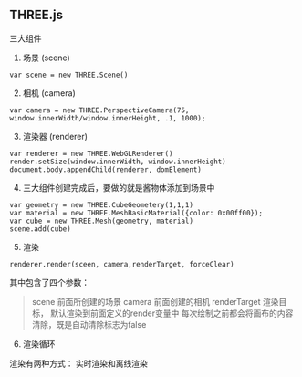 ## THREE.js


三大组件

1. 场景 (scene)

```
var scene = new THREE.Scene()
```

2. 相机 (camera)

```
var camera = new THREE.PerspectiveCamera(75, window.innerWidth/window.innerHeight, .1, 1000);
```

3. 渲染器 (renderer)

```
var renderer = new THREE.WebGLRenderer()
render.setSize(window.innerWidth, window.innerHeight)
document.body.appendChild(renderer, domElement)
```

4. 三大组件创建完成后，要做的就是酱物体添加到场景中

```
var geometry = new THREE.CubeGeometery(1,1,1)
var material = new THREE.MeshBasicMaterial({color: 0x00ff00});
var cube = new THREE.Mesh(geometry, material)
scene.add(cube)
```


5. 渲染

```
renderer.render(sceen, camera,renderTarget, forceClear)
```

其中包含了四个参数：
> scene 前面所创建的场景
> camera 前面创建的相机
> renderTarget 渲染目标， 默认渲染到前面定义的render变量中
> 每次绘制之前都会将画布的内容清除，既是自动清除标志为false

6. 渲染循环

渲染有两种方式： 实时渲染和离线渲染

